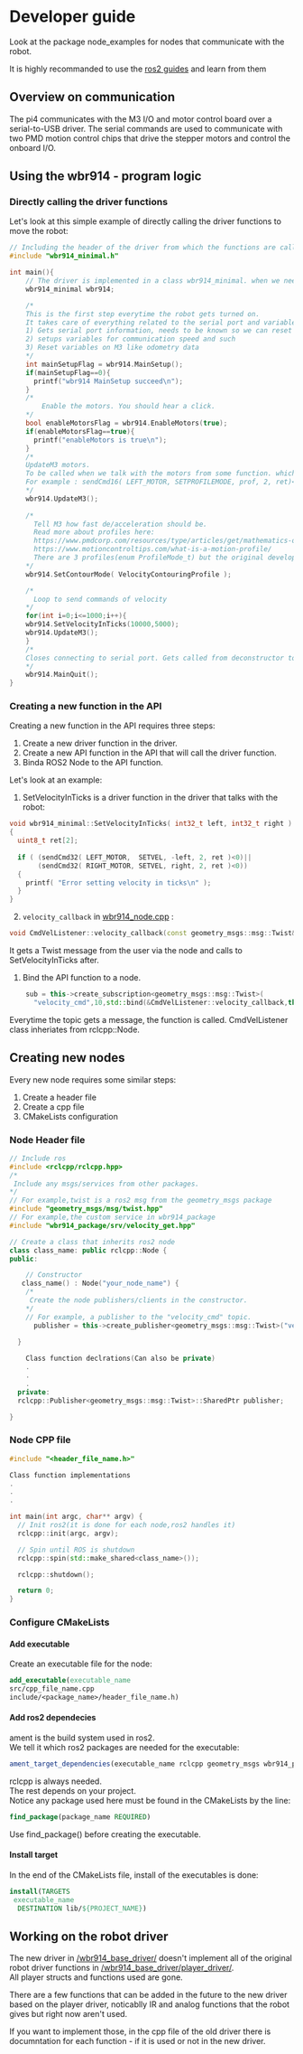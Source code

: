 # Developer guide

Look at the package node_examples for nodes that communicate with the robot.

It is highly recommanded to use the [ros2 guides](https://docs.ros.org/en/iron/Tutorials.html) and learn from them

## Overview on communication

The pi4 communicates with the M3 I/O and
motor control board over a serial-to-USB driver. The serial commands are
used to communicate with two PMD motion control chips that drive the
stepper motors and control the onboard I/O.

## Using the wbr914 - program logic

### Directly calling the driver functions

Let's look at this simple example of directly calling the driver functions to move the robot:

```C++
// Including the header of the driver from which the functions are called.
#include "wbr914_minimal.h"

int main(){
    // The driver is implemented in a class wbr914_minimal. when we need a function it always gets called from the class itself.
    wbr914_minimal wbr914;

    /*
    This is the first step everytime the robot gets turned on.
    It takes care of everything related to the serial port and variables saved on the M3.
    1) Gets serial port information, needs to be known so we can reset it when we turn the robot off.(in deconstructor)
    2) setups variables for communication speed and such
    3) Reset variables on M3 like odometry data
    */
    int mainSetupFlag = wbr914.MainSetup();
    if(mainSetupFlag==0){
      printf("wbr914 MainSetup succeed\n");
    }
    /*
        Enable the motors. You should hear a click.
    */
    bool enableMotorsFlag = wbr914.EnableMotors(true);
    if(enableMotorsFlag==true){
      printf("enableMotors is true\n");
    }
    /*
    UpdateM3 motors.
    To be called when we talk with the motors from some function. which are all functions that send commands to LEFT_MOTOR and RIGHT_MOTOR codes.
    For example : sendCmd16( LEFT_MOTOR, SETPROFILEMODE, prof, 2, ret)<0)
    */
    wbr914.UpdateM3();
    
    /*
      Tell M3 how fast de/acceleration should be.
      Read more about profiles here:
      https://www.pmdcorp.com/resources/type/articles/get/mathematics-of-motion-control-profiles-article
      https://www.motioncontroltips.com/what-is-a-motion-profile/
      There are 3 profiles(enum ProfileMode_t) but the original developers always use VelocityContouringProfile when handling velocity commands. So it is an option to use the other profiles in M3 but we use VelocityContouringProfile for now.
    */
    wbr914.SetContourMode( VelocityContouringProfile );

    /* 
      Loop to send commands of velocity
    */
    for(int i=0;i<=1000;i++){
    wbr914.SetVelocityInTicks(10000,5000);
    wbr914.UpdateM3();
    }
    /*
    Closes connecting to serial port. Gets called from deconstructor too.
    */
    wbr914.MainQuit();
}
```

### Creating a new function in the API

Creating a new function in the API requires three steps:

1. Create a new driver function in the driver.
2. Create a new API function in the API that will call the driver function.
3. Binda ROS2 Node to the API function.

Let's look at an example:

1. SetVelocityInTicks is a driver function in the driver that talks with the robot:

```c
void wbr914_minimal::SetVelocityInTicks( int32_t left, int32_t right )
{
  uint8_t ret[2];
  
  if ( (sendCmd32( LEFT_MOTOR,  SETVEL, -left, 2, ret )<0)||
       (sendCmd32( RIGHT_MOTOR, SETVEL, right, 2, ret )<0))
  {
    printf( "Error setting velocity in ticks\n" );
  }
}
```

2. `velocity_callback` in [wbr914_node.cpp](/src/wbr914_package/src/wbr914_node.cpp) :

```c++
void CmdVelListener::velocity_callback(const geometry_msgs::msg::Twist& msg);
```

It gets a Twist message from the user via the node and calls to SetVelocityInTicks after.

1. Bind the API function to a node.

```c++
    sub = this->create_subscription<geometry_msgs::msg::Twist>(
      "velocity_cmd",10,std::bind(&CmdVelListener::velocity_callback,this,_1));
```

Everytime the topic gets a message, the function is called.
CmdVelListener class inheriates from rclcpp::Node.

## Creating new nodes

Every new node requires some similar steps:

1) Create a header file
2) Create a cpp file
3) CMakeLists configuration

### Node Header file

```cpp
// Include ros
#include <rclcpp/rclcpp.hpp>
/*
 Include any msgs/services from other packages.
*/ 
// For example,twist is a ros2 msg from the geometry_msgs package
#include "geometry_msgs/msg/twist.hpp"
// For example,the custom service in wbr914_package
#include "wbr914_package/srv/velocity_get.hpp"

// Create a class that inherits ros2 node
class class_name: public rclcpp::Node {
public:

    // Constructor 
   class_name() : Node("your_node_name") {
    /*
     Create the node publishers/clients in the constructor.
    */
    // For example, a publisher to the "velocity_cmd" topic.
      publisher = this->create_publisher<geometry_msgs::msg::Twist>("velocity_cmd", 10);
    
  }

    Class function declrations(Can also be private)
    .
    .
    .
  private:
  rclcpp::Publisher<geometry_msgs::msg::Twist>::SharedPtr publisher;

}
```

### Node CPP file

```cpp
#include "<header_file_name.h>"

Class function implementations
.
.
.

int main(int argc, char** argv) {
  // Init ros2(it is done for each node,ros2 handles it)
  rclcpp::init(argc, argv);

  // Spin until ROS is shutdown
  rclcpp::spin(std::make_shared<class_name>());

  rclcpp::shutdown();

  return 0;
}
```

### Configure CMakeLists

#### Add executable

Create an executable file for the node:

```cmake
add_executable(executable_name
src/cpp_file_name.cpp
include/<package_name>/header_file_name.h) 
```

#### Add ros2 dependecies

ament is the build system used in ros2.  
We tell it which ros2 packages are needed for the executable:

```cmake
ament_target_dependencies(executable_name rclcpp geometry_msgs wbr914_package)
```

rclcpp is always needed.  
The rest depends on your project.  
Notice any package used here must be found in the CMakeLists by the line:

```cmake
find_package(package_name REQUIRED)
```

Use find_package() before creating the executable.

#### Install target

In the end of the CMakeLists file, install of the executables is done:

```cmake
install(TARGETS
 executable_name
  DESTINATION lib/${PROJECT_NAME})
```

## Working on the robot driver

The new driver in [/wbr914_base_driver/](/wbr914_base_driver/)  doesn't implement all of the original robot driver functions in [/wbr914_base_driver/player_driver/](/wbr914_base_driver/player_driver/).  
All player structs and functions used are gone.  

There are a few functions that can be added in the future to the new driver based on the player driver, noticablly IR and analog functions that the robot gives but right now aren't used.

If you want to implement those, in the cpp file of the old driver there is documntation for each function - if it is used or not in the new driver.
